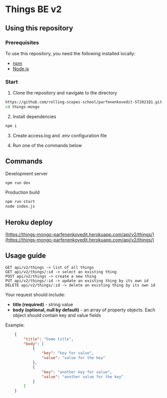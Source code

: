 # Things BE v2

## Using this repository 

### Prerequisites

To use this repository, you need the following installed locally:

- [npm](https://www.npmjs.com/)
- [Node.js](https://nodejs.org/)

### Start

1. Clone the repository and navigate to the directory

```bash
https://github.com/rolling-scopes-school/parfenenkovedit-ST2021Q1.git
cd things-mongo
```

2. Install dependencies

```bash
npm i
```
3. Create access.log and .env configuration file

3. Run one of the commands below

## Commands

Development server

```bash
npm run dev
```

Production build

```bash
npm run start
node index.js
```

## Heroku deploy

[https://things-mongo-parfenenkovedit.herokuapp.com/api/v2/things/](https://things-mongo-parfenenkovedit.herokuapp.com/api/v2/things/)

## Usage guide

`GET api/v2/things -> list of all things`  
`GET api/v2/things/:id -> select an existing thing`  
`POST api/v2/things -> create a new thing`  
`PUT api/v2/things/:id -> update an existing thing by its own id`  
`DELETE api/v2/things/:id -> delete an existing thing by its own id`

Your request should include:
* **title (required)** - string value
* **body (optional, null by default)** - an array of property objects. Each object should contain key and value fields

Example:
```json
    {
        "title": "Some title",
        "body": [
            {
                "key": "key for value",
                "value": "value for the key"
            },
            {
                "key": "another key for value",
                "value": "another value for the key"
            }
        ]
    }
```
